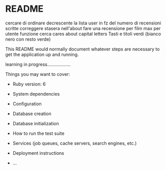 # README


cercare di ordinare decrescente la lista user in fz del numero di recensioni scritte
correggere stasera nell'about
fare una recensione per film max per utente
funzione cerca cares about capital letters
Tasti e titoli verdi (bianco nero con resto verde)

This README would normally document whatever steps are necessary to get the
application up and running.

learning in progress..................

Things you may want to cover:

* Ruby version: 6

* System dependencies

* Configuration

* Database creation

* Database initialization

* How to run the test suite

* Services (job queues, cache servers, search engines, etc.)

* Deployment instructions

* ...
